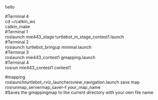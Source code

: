 hello


#Terminal 4\
cd ~/catkin_ws\
catkin_make\
#Terminal 1\
roslaunch mie443_stage turtlebot_in_stage_contest1.launch\
#Terminal 2\
roslaunch turtlebot_bringup minimal.launch\
#Terminal 3\
roslaunch mie443_contest1 gmapping.launch\
#Terminal 4\
rosrun mie443_contest1 contest1


#mapping\
roslaunchturtlebot_rviz_launchersview_navigation.launch
save map\
rosrunmap_servermap_saver–f your_map_name\
#Saves the gmappingmap to the current directory with your own file name
